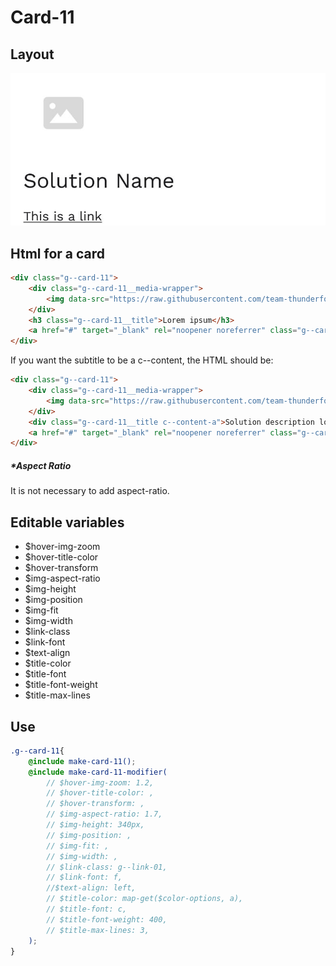 # Card-11

## Layout

![alt text][card-11]

[card-11]: /src/img/global-components/card/card-11.jpg

## Html for a card

```html
<div class="g--card-11">
    <div class="g--card-11__media-wrapper">
        <img data-src="https://raw.githubusercontent.com/team-thunderfoot/ui/main/src/img/global-components/rounded-img-placeholder.png" src="/src/img/global-components/placeholder.jpg" alt="alt text" class="g--card-11__media-wrapper__media g--lazy-01">
    </div>
    <h3 class="g--card-11__title">Lorem ipsum</h3>
    <a href="#" target="_blank" rel="noopener noreferrer" class="g--card-11__link">This is a link</a>
</div>
```

If you want the subtitle to be a c--content, the HTML should be:
```html
<div class="g--card-11">
    <div class="g--card-11__media-wrapper">
        <img data-src="https://raw.githubusercontent.com/team-thunderfoot/ui/main/src/img/global-components/rounded-img-placeholder.png" src="/src/img/global-components/placeholder.jpg" alt="alt text" class="g--card-11__media-wrapper__media g--lazy-01">
    </div>
    <div class="g--card-11__title c--content-a">Solution description lorem ipsum dolor sit amet consectetur.</div>
    <a href="#" target="_blank" rel="noopener noreferrer" class="g--card-11__link">This is a link</a>
</div>
```

##### \*Aspect Ratio

It is not necessary to add aspect-ratio.

## Editable variables

- $hover-img-zoom
- $hover-title-color
- $hover-transform
- $img-aspect-ratio
- $img-height
- $img-position
- $img-fit
- $img-width
- $link-class
- $link-font
- $text-align
- $title-color
- $title-font
- $title-font-weight
- $title-max-lines

## Use

```scss
.g--card-11{
    @include make-card-11();
    @include make-card-11-modifier(
        // $hover-img-zoom: 1.2,
        // $hover-title-color: ,
        // $hover-transform: ,
        // $img-aspect-ratio: 1.7,
        // $img-height: 340px,
        // $img-position: ,
        // $img-fit: ,
        // $img-width: ,
        // $link-class: g--link-01,
        // $link-font: f,
        //$text-align: left,
        // $title-color: map-get($color-options, a),
        // $title-font: c,
        // $title-font-weight: 400,
        // $title-max-lines: 3,
    );
}
```